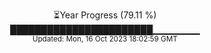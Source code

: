 <p align="center">
⏳Year Progress (79.11 %) <br>
███████████████████████▁▁▁▁▁▁▁ <br>
<sub>Updated: Mon, 16 Oct 2023 18:02:59 GMT</sub>
</p>

